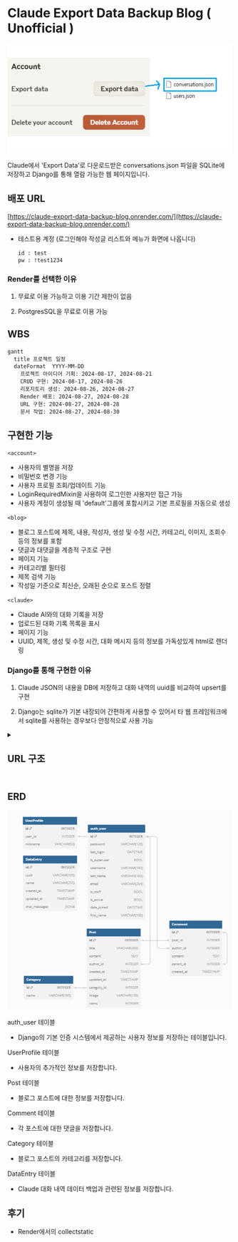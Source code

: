 # Claude Export Data Backup Blog ( Unofficial )

![json](./blog_project/media/export_data5.png)

Claude에서 'Export Data'로 다운로드받은 conversations.json 파일을 SQLite에 저장하고 Django를 통해 열람 가능한 웹 페이지입니다.

## 배포 URL
[https://claude-export-data-backup-blog.onrender.com/](https://claude-export-data-backup-blog.onrender.com/)

- 테스트용 계정 (로그인해야 작성글 리스트와 메뉴가 화면에 나옵니다)
  ```
  id : test
  pw : !test1234
  ```
  
### Render를 선택한 이유

 1. 무료로 이용 가능하고 이용 기간 제한이 없음

 2. PostgresSQL을 무료로 이용 가능


## WBS
```mermaid
gantt
  title 프로젝트 일정
  dateFormat  YYYY-MM-DD
	프로젝트 아이디어 기획: 2024-08-17, 2024-08-21
	CRUD 구현: 2024-08-17, 2024-08-26
	리포지토리 생성: 2024-08-26, 2024-08-27
	Render 배포: 2024-08-27, 2024-08-28
	URL 구현: 2024-08-27, 2024-08-28
	문서 작업: 2024-08-27, 2024-08-30
```

## 구현한 기능

`<account>`

- 사용자의 별명을 저장
- 비밀번호 변경 기능
- 사용자 프로필 조회/업데이트 기능
- LoginRequiredMixin을 사용하여 로그인한 사용자만 접근 가능
- 사용자 계정이 생성될 때 'default'그룹에 포함시키고 기본 프로필을 자동으로 생성

`<blog>`

- 블로그 포스트에 제목, 내용, 작성자, 생성 및 수정 시간, 카테고리, 이미지, 조회수 등의 정보를 포함
- 댓글과 대댓글을 계층적 구조로 구현
- 페이지 기능
- 카테고리별 필터링
- 제목 검색 기능
- 작성일 기준으로 최신순, 오래된 순으로 포스트 정렬

`<claude>`

- Claude AI와의 대화 기록을 저장
- 업로드된 대화 기록 목록을 표시
- 페이지 기능
- UUID, 제목, 생성 및 수정 시간, 대화 메시지 등의 정보를 가독성있게 html로 렌더링

### Django를 통해 구현한 이유

1. Claude JSON의 내용을 DB에 저장하고 대화 내역의 uuid를 비교하여 upsert를 구현

2. Django는 sqlite가 기본 내장되어 간편하게 사용할 수 있어서 타 웹 프레임워크에서 sqlite를 사용하는 경우보다 안정적으로 사용 가능


<details>
<summary><h2> URL 구조 <h2></summary>

- blog

| blog | URL pattern               | Name                 | 기능              |
|------|---------------------------|----------------------|-------------------|
|      | ' '                       | home                 | 메인 페이지        |
|      | blog/                     | post_list            | 게시글 목록        | 
|      | blog/write/               | write_post           | 게시글 작성        | 
|      | blog/<int:pk>/            | post_detail          | 게시글 디테일 페이지  |  
|      | blog/search/<str:tag>/    | search_posts         | 게시글 검색        | 
|      | blog/edit/<int:pk>/       | edit_post            | 게시글 수정        | 
|      | blog/delete/<int:pk>/     | delete_post          | 게시글 삭제        | 
|      | comment/<int:pk>/update/  | comment_update       | 댓글 수정          |
|      | comment/<int:pk>/delete/  | comment_delete       | 댓글 삭제          |

- claude

| claude | URL pattern      | Name        | 기능                            |
|--------|------------------|-------------|---------------------------------|
|        | ' '              | home        | claude 페이지 인덱스             |
|        | upload/          | upload_json | conversations.json 업로드        |
|        | list/            | list_entries| claude 대화 목록                 |  
|        | detail/<int:pk>/ | detail_entry| claude 대화 목록 상세 페이지      | 
|        | delete-all/      | delete_all  | 저장된 claude 대화 목록 전체 삭제 |

- account

| account | URL pattern           | Name                 | 기능            |
|---------|-----------------------|----------------------|----------------|
|         | register/             | register             | 회원 가입         |
|         | login/                | login                | 로그인           | 
|         | password_change/      | password_change      | 비밀번호 변경      | 
|         | password_change/done/ | password_change_done | 비밀번호 변경 완료  | 
|         | profile/              | profile              | 프로필 페이지      | 
|         | profile/update/       | profile_update       | 프로필 수정       |

</details>

## ERD

![ERD](./blog_project/media/ERD2.png)

auth_user 테이블

- Django의 기본 인증 시스템에서 제공하는 사용자 정보를 저장하는 테이블입니다.

UserProfile 테이블

- 사용자의 추가적인 정보를 저장합니다.

Post 테이블

- 블로그 포스트에 대한 정보를 저장합니다.

Comment 테이블

- 각 포스트에 대한 댓글을 저장합니다.

Category 테이블

- 블로그 포스트의 카테고리를 저장합니다.

DataEntry 테이블

- Claude 대화 내역 데이터 백업과 관련된 정보를 저장합니다.


## 후기

- Render에서의 collectstatic 
